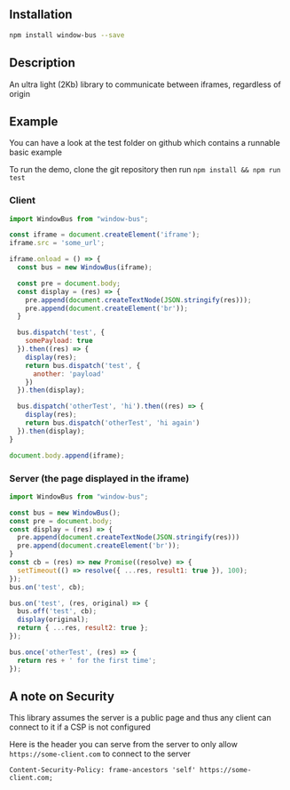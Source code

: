 ## Installation

```bash
npm install window-bus --save
```
## Description

An ultra light (2Kb) library to communicate between iframes, regardless of origin

## Example

You can have a look at the test folder on github which contains a runnable basic example

To run the demo, clone the git repository then run ```npm install && npm run test```

### Client
```js
import WindowBus from "window-bus";

const iframe = document.createElement('iframe');
iframe.src = 'some_url';

iframe.onload = () => {
  const bus = new WindowBus(iframe);

  const pre = document.body;
  const display = (res) => {
    pre.append(document.createTextNode(JSON.stringify(res)));
    pre.append(document.createElement('br'));
  }

  bus.dispatch('test', {
    somePayload: true
  }).then((res) => {
    display(res);
    return bus.dispatch('test', {
      another: 'payload'
    })
  }).then(display);

  bus.dispatch('otherTest', 'hi').then((res) => {
    display(res);
    return bus.dispatch('otherTest', 'hi again')
  }).then(display);
}

document.body.append(iframe);
```

### Server (the page displayed in the iframe)
```js
import WindowBus from "window-bus";

const bus = new WindowBus();
const pre = document.body;
const display = (res) => {
  pre.append(document.createTextNode(JSON.stringify(res)))
  pre.append(document.createElement('br'));
}
const cb = (res) => new Promise((resolve) => {
  setTimeout(() => resolve({ ...res, result1: true }), 100);
});
bus.on('test', cb);

bus.on('test', (res, original) => {
  bus.off('test', cb);
  display(original);
  return { ...res, result2: true };
});

bus.once('otherTest', (res) => {
  return res + ' for the first time';
});
```

## A note on Security

This library assumes the server is a public page and thus any client can connect to it if a CSP is not configured

Here is the header you can serve from the server to only allow `https://some-client.com` to connect to the server
```
Content-Security-Policy: frame-ancestors 'self' https://some-client.com;
```
